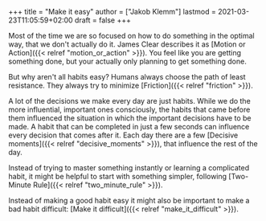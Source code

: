 +++
title = "Make it easy"
author = ["Jakob Klemm"]
lastmod = 2021-03-23T11:05:59+02:00
draft = false
+++

Most of the time we are so focused on how to do something in the
optimal way, that we don't actually do it. James Clear describes it as
[Motion or Action]({{< relref "motion_or_action" >}}). You feel like you are getting something done, but
your actually only planning to get something done.

But why aren't all habits easy?
Humans always choose the path of least resistance. They always try to
minimize [Friction]({{< relref "friction" >}}).

A lot of the decisions we make every day are just habits. While we do
the more influential, important ones consciously, the habits that came
before them influenced the situation in which the important decisions
have to be made. A habit that can be completed in just a few seconds
can influence every decision that comes after it. Each day there are a
few [Decisive moments]({{< relref "decisive_moments" >}}), that influence the rest of the day.

Instead of trying to master something instantly or learning a
complicated habit, it might be helpful to start with something
simpler, following [Two-Minute Rule]({{< relref "two_minute_rule" >}}).

Instead of making a good habit easy it might also be important to make
a bad habit difficult: [Make it difficult]({{< relref "make_it_difficult" >}}).

